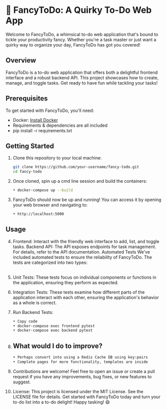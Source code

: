 # 🚀 FancyToDo: A Quirky To-Do Web App

Welcome to FancyToDo, a whimsical to-do web application that's bound to tickle your productivity fancy. Whether you're a task master or just want a quirky way to organize your day, FancyToDo has got you covered!

## Overview

FancyToDo is a to-do web application that offers both a delightful frontend interface and a robust backend API. This project showcases how to create, manage, and toggle tasks. Get ready to have fun while tackling your tasks!

## Prerequisites

To get started with FancyToDo, you'll need:

- Docker: [Install Docker](https://www.docker.com/get-started)
- Requirements & dependencies are all included
- pip install -r requirements.txt

## Getting Started

1. Clone this repository to your local machine:

   ```bash
   git clone https://github.com/your-username/fancy-todo.git
   cd fancy-todo

2. Once cloned, spin up a cmd line session and build the containers:

   ```bash
   • docker-compose up --build

3. FancyToDo should now be up and running! You can access it by opening your web browser and navigating to:
   ```bash
   • http://localhost:5000

## Usage
4. Frontend: Interact with the friendly web interface to add, list, and toggle tasks.
Backend API: The API exposes endpoints for task management. For details, refer to the API documentation.
Automated Tests
We've included automated tests to ensure the reliability of FancyToDo. The tests are categorized into two types:
<br><br>
5. Unit Tests: These tests focus on individual components or functions in the application, ensuring they perform as expected. 
6. Integration Tests: These tests examine how different parts of the application interact with each other, ensuring the application's behavior as a whole is correct.

7. Run Backend Tests:
   ```bash
   • Copy code
   • docker-compose exec frontend pytest
   • docker-compose exec backend pytest

8. ## What would I do to improve?
   ```bash
   • Perhaps convert into using a Redis Cache DB using key:pairs
   • Complete pages for more functionality, templates are inside
9. Contributions are welcome! Feel free to open an issue or create a pull request if you have any improvements, bug fixes, or new features to suggest.

10. License: This project is licensed under the MIT License. See the LICENSE file for details.
Get started with FancyToDo today and turn your to-do list into a to-do delight! Happy tasking! 😄
